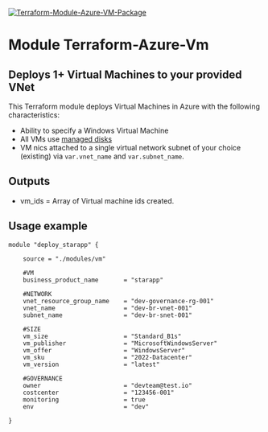[![Terraform-Module-Azure-VM-Package](https://github.com/diegodocs/terraform-azure-vm/actions/workflows/terraform-module-azure-vm-package.yml/badge.svg)](https://github.com/diegodocs/terraform-azure-vm/actions/workflows/terraform-module-azure-vm-package.yml)

# Module Terraform-Azure-Vm

## Deploys 1+ Virtual Machines to your provided VNet

This Terraform module deploys Virtual Machines in Azure with the following characteristics:

- Ability to specify a Windows Virtual Machine
- All VMs use [managed disks](https://azure.microsoft.com/services/managed-disks/)
- VM nics attached to a single virtual network subnet of your choice (existing) via `var.vnet_name` and `var.subnet_name`.

## Outputs

- vm_ids = Array of Virtual machine ids created.

## Usage example

```hcl
module "deploy_starapp" {
    
    source = "./modules/vm"
    
    #VM        
    business_product_name       = "starapp"
    
    #NETWORK
    vnet_resource_group_name    = "dev-governance-rg-001"
    vnet_name                   = "dev-br-vnet-001"
    subnet_name                 = "dev-br-snet-001"
    
    #SIZE                       
    vm_size                     = "Standard_B1s"
    vm_publisher                = "MicrosoftWindowsServer"
    vm_offer                    = "WindowsServer"
    vm_sku                      = "2022-Datacenter"
    vm_version                  = "latest"        

    #GOVERNANCE
    owner                       = "devteam@test.io"
    costcenter                  = "123456-001"  
    monitoring                  = true  
    env                         = "dev"
          
}
```
